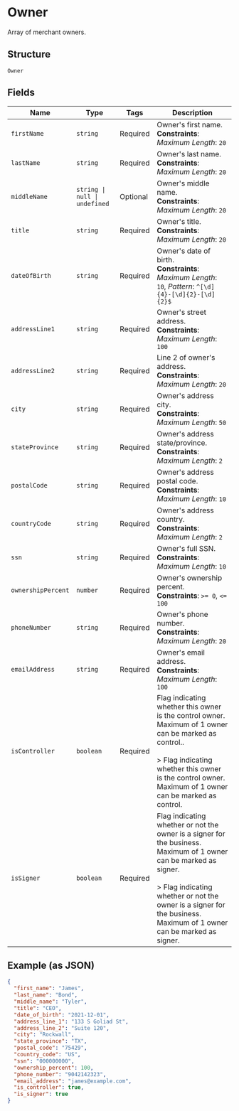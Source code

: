 
# Owner

Array of merchant owners.

## Structure

`Owner`

## Fields

| Name | Type | Tags | Description |
|  --- | --- | --- | --- |
| `firstName` | `string` | Required | Owner's first name.<br>**Constraints**: *Maximum Length*: `20` |
| `lastName` | `string` | Required | Owner's last name.<br>**Constraints**: *Maximum Length*: `20` |
| `middleName` | `string \| null \| undefined` | Optional | Owner's middle name.<br>**Constraints**: *Maximum Length*: `20` |
| `title` | `string` | Required | Owner's title.<br>**Constraints**: *Maximum Length*: `20` |
| `dateOfBirth` | `string` | Required | Owner's date of birth.<br>**Constraints**: *Maximum Length*: `10`, *Pattern*: `^[\d]{4}-[\d]{2}-[\d]{2}$` |
| `addressLine1` | `string` | Required | Owner's street address.<br>**Constraints**: *Maximum Length*: `100` |
| `addressLine2` | `string` | Required | Line 2 of owner's address.<br>**Constraints**: *Maximum Length*: `20` |
| `city` | `string` | Required | Owner's address city.<br>**Constraints**: *Maximum Length*: `50` |
| `stateProvince` | `string` | Required | Owner's address state/province.<br>**Constraints**: *Maximum Length*: `2` |
| `postalCode` | `string` | Required | Owner's address postal code.<br>**Constraints**: *Maximum Length*: `10` |
| `countryCode` | `string` | Required | Owner's address country.<br>**Constraints**: *Maximum Length*: `2` |
| `ssn` | `string` | Required | Owner's full SSN.<br>**Constraints**: *Maximum Length*: `10` |
| `ownershipPercent` | `number` | Required | Owner's ownership percent.<br>**Constraints**: `>= 0`, `<= 100` |
| `phoneNumber` | `string` | Required | Owner's phone number.<br>**Constraints**: *Maximum Length*: `20` |
| `emailAddress` | `string` | Required | Owner's email address.<br>**Constraints**: *Maximum Length*: `100` |
| `isController` | `boolean` | Required | Flag indicating whether this owner is the control owner. Maximum of 1 owner can be marked as control..<br><br>> Flag indicating whether this owner is the control owner. Maximum of 1 owner can be marked as control. |
| `isSigner` | `boolean` | Required | Flag indicating whether or not the owner is a signer for the business. Maximum of 1 owner can be marked as signer.<br><br>> Flag indicating whether or not the owner is a signer for the business. Maximum of 1 owner can be marked as signer. |

## Example (as JSON)

```json
{
  "first_name": "James",
  "last_name": "Bond",
  "middle_name": "Tyler",
  "title": "CEO",
  "date_of_birth": "2021-12-01",
  "address_line_1": "133 S Goliad St",
  "address_line_2": "Suite 120",
  "city": "Rockwall",
  "state_province": "TX",
  "postal_code": "75429",
  "country_code": "US",
  "ssn": "000000000",
  "ownership_percent": 100,
  "phone_number": "9042142323",
  "email_address": "james@example.com",
  "is_controller": true,
  "is_signer": true
}
```


